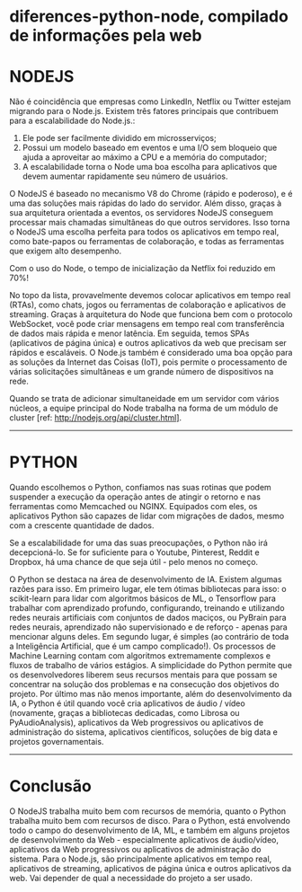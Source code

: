 # diferences-python-node, compilado de informações pela web

# NODEJS
Não é coincidência que empresas como LinkedIn, Netflix ou Twitter estejam migrando para o Node.js. 
Existem três fatores principais que contribuem para a escalabilidade do Node.js.: 
1) Ele pode ser facilmente dividido em microsserviços;
2) Possui um modelo baseado em eventos e uma I/O sem bloqueio que ajuda a aproveitar ao máximo a CPU e a memória do computador;
3) A escalabilidade torna o Node uma boa escolha para aplicativos que devem aumentar rapidamente seu número de usuários.

O NodeJS é baseado no mecanismo V8 do Chrome (rápido e poderoso), e é uma das soluções mais rápidas do lado do servidor. Além disso, graças à sua arquitetura orientada a eventos, os servidores NodeJS conseguem processar mais chamadas simultâneas do que outros servidores. Isso torna o NodeJS uma escolha perfeita para todos os aplicativos em tempo real, como bate-papos ou ferramentas de colaboração, e todas as ferramentas que exigem alto desempenho.

Com o uso do Node, o tempo de inicialização da Netflix foi reduzido em 70%! 

No topo da lista, provavelmente devemos colocar aplicativos em tempo real (RTAs), como chats, jogos ou ferramentas de colaboração e aplicativos de streaming. Graças à arquitetura do Node que funciona bem com o protocolo WebSocket, você pode criar mensagens em tempo real com transferência de dados mais rápida e menor latência. Em seguida, temos SPAs (aplicativos de página única) e outros aplicativos da web que precisam ser rápidos e escaláveis. O Node.js também é considerado uma boa opção para as soluções da Internet das Coisas (IoT), pois permite o processamento de várias solicitações simultâneas e um grande número de dispositivos na rede.

Quando se trata de adicionar simultaneidade em um servidor com vários núcleos, a equipe principal do Node trabalha na forma de um módulo de cluster [ref: http://nodejs.org/api/cluster.html]. 

----------------------------------------------------------------------------------------------------------------------------------------
# PYTHON
Quando escolhemos o Python, confiamos nas suas rotinas que podem suspender a execução da operação antes de atingir o retorno e nas ferramentas como Memcached ou NGINX. Equipados com eles, os aplicativos Python são capazes de lidar com migrações de dados, mesmo com a crescente quantidade de dados. 

Se a escalabilidade for uma das suas preocupações, o Python não irá decepcioná-lo. Se for suficiente para o Youtube, Pinterest, Reddit e Dropbox, há uma chance de que seja útil - pelo menos no começo.

O Python se destaca na área de desenvolvimento de IA. Existem algumas razões para isso. Em primeiro lugar, ele tem ótimas bibliotecas para isso: o scikit-learn para lidar com algoritmos básicos de ML, o Tensorflow para trabalhar com aprendizado profundo, configurando, treinando e utilizando redes neurais artificiais com conjuntos de dados maciços, ou PyBrain para redes neurais, aprendizado não supervisionado e de reforço - apenas para mencionar alguns deles. Em segundo lugar, é simples (ao contrário de toda a Inteligência Artificial, que é um campo complicado!). Os processos de Machine Learning contam com algoritmos extremamente complexos e fluxos de trabalho de vários estágios. A simplicidade do Python permite que os desenvolvedores liberem seus recursos mentais para que possam se concentrar na solução dos problemas e na consecução dos objetivos do projeto. Por último mas não menos importante, além do desenvolvimento da IA, o Python é útil quando você cria aplicativos de áudio / vídeo (novamente, graças a bibliotecas dedicadas, como Librosa ou PyAudioAnalysis), aplicativos da Web progressivos ou aplicativos de administração do sistema, aplicativos científicos, soluções de big data e projetos governamentais.

----------------------------------------------------------------------------------------------------------------------------------------
# Conclusão
O NodeJS trabalha muito bem com recursos de memória, quanto o Python trabalha muito bem com recursos de disco.
Para o Python, está envolvendo todo o campo do desenvolvimento de IA, ML, e também em alguns projetos de desenvolvimento da Web - especialmente aplicativos de áudio/vídeo, aplicativos da Web progressivos ou aplicativos de administração do sistema. Para o Node.js, são principalmente aplicativos em tempo real, aplicativos de streaming, aplicativos de página única e outros aplicativos da web.
Vai depender de qual a necessidade do projeto a ser usado.
